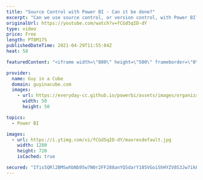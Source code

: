 ```yaml
---
title: "Source Control with Power BI - Can it be done?"
excerpt: "Can we use source control, or version control, with Power BI? We get this question ALL THE TIME! Adam walks you through what your options are and how this works today with Power BI.  ALM Toolkit: http://alm-toolkit.com/  Tabular Editor: https://tabulareditor.com/  Latest updates for Deployment Pipelines:"
originalUrl: https://youtube.com/watch?v=fCGd5qID-dY
type: video
price: Free
length: PT8M17S
publishedDateTime: 2021-04-29T11:55:04Z
heat: 58

featuredContent: "<iframe width=\"800\" height=\"500\" frameborder=\"0\" src=\"https://www.youtube.com/embed/fCGd5qID-dY\" allow=\"accelerometer; autoplay; encrypted-media; gyroscope; picture-in-picture\" allowfullscreen></iframe>"

provider:
  name: Guy in a Cube
  domain: guyinacube.com
  images:
    - url: https://everyday-cc.github.io/powerbi/assets/images/organizations/guyinacube.com-50x50.jpg
      width: 50
      height: 50

topics:
  - Power BI

images:
  - url: https://i.ytimg.com/vi/fCGd5qID-dY/maxresdefault.jpg
    width: 1280
    height: 720
    isCached: true

secured: "Ifis5QRl2BMSwhbNb95w7N0r2FF288anYQSdarY185VGoiShHYZV8S3Jw7ikEaBtAtpDcZ5M1wGdFv9SlKUYX/CXsW2mRI5Wg/V4+1rv9EZ7StkWArwFBOduDYLPZts8TXclKZmRUTkA1KRVyxPmpYxF6jWE+khdlWL3tqyHSDmSIzO0pu9NYs0gEiL2gCVhIThlwho+3G4IHg5TtFhGHgl/8SdEaInaeZtsuWobMfGdgOiqp4/gzZgJ6U5xlD2eHXznFt+q1T1Aezah683+bWXsRrNX2KflBrmfqkVLnP0K0KU33grVScuTL+xZ8aZ+j2MpLYdpCuzrHxqgEcKI9VzcPjWG2TGAkCpO99FrSPy4szgnxgJm/9NMd+vO6+qDKLOPxKSKToRUU3VPjZx5g+fCQt+QlqhtXrmyXHLiGbU=;lmbre5Cl4rkFxXvzMuz8RQ=="
---
```


